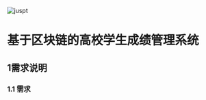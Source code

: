 ![juspt](https://i.loli.net/2020/12/29/sv6WRKPSfy1IBuY.jpg)

# 基于区块链的高校学生成绩管理系统

##  1需求说明

### 1.1 需求
